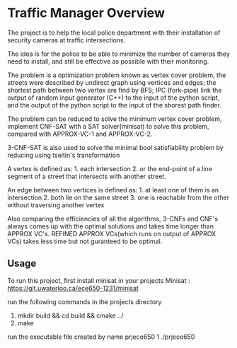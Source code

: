 # Traffic Manager Overview
The project is to help the local police department with their installation of security cameras at traffic intersections.

The idea is for the police to be able to minimize the number of cameras they need to install, and still be effective as possible with their monitoring.

The problem is a optimization problem known as vertex cover problem, the streets were described by undirect graph using vertices and edges; the shortest path between two vertex are find by BFS; IPC (fork-pipe) link the output of random input generator (C++) to the input of the python script, and the output of the python script to the input of the shorest path finder.

The problem can be reduced to solve the minimum vertex cover problem, implement CNF-SAT with a SAT solver(minisat) to solve this problem, compared with APPROX-VC-1 and APPROX-VC-2.

3-CNF-SAT is also used to solve the minimal bool satisfiability problem by reducing using tseitin's transformation 

A vertex is defined as: 1. each intersection 2. or the end-point of a line segment of a street that intersects with another street.

An edge between two vertices is defined as: 1. at least one of them is an intersection 2. both lie on the same street 3. one is reachable from the other without traversing another vertex


Also comparing the efficiencies of all the algorithms, 3-CNFs and CNF's always comes up with the optimal solutions and takes time longer than
APPROX VC's. REFINED APPROX VCs(which runs on output of APPROX VCs) takes less time but not guranteed to be optimal.

## Usage

To run this project,
first install minisat in your projects 
Minisat : https://git.uwaterloo.ca/ece650-1231/minisat

run the following commands in the projects directory
1. mkdir build && cd build && cmake ../ 
2. make

run the executable file created by name prjece650
1 ./prjece650
